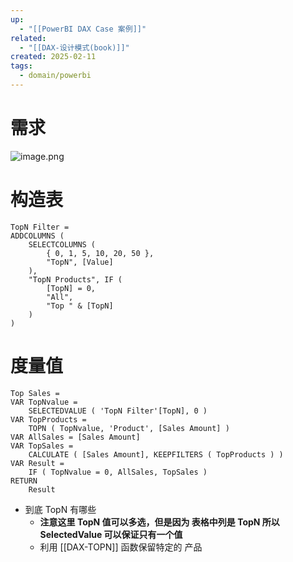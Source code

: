 ```yaml
---
up:
  - "[[PowerBI DAX Case 案例]]"
related:
  - "[[DAX-设计模式(book)]]"
created: 2025-02-11
tags:
  - domain/powerbi
---
```



# 需求

![image.png](https://s1.vika.cn/space/2025/02/11/d0658db3661b472ea7b8f501b3cf7e75)



# 构造表


```
TopN Filter = 
ADDCOLUMNS (
    SELECTCOLUMNS ( 
        { 0, 1, 5, 10, 20, 50 }, 
        "TopN", [Value] 
    ),
    "TopN Products", IF (
        [TopN] = 0,
        "All",
        "Top " & [TopN]
    )
)
```



# 度量值


```
Top Sales = 
VAR TopNvalue =
    SELECTEDVALUE ( 'TopN Filter'[TopN], 0 )
VAR TopProducts =
    TOPN ( TopNvalue, 'Product', [Sales Amount] )
VAR AllSales = [Sales Amount]
VAR TopSales =
    CALCULATE ( [Sales Amount], KEEPFILTERS ( TopProducts ) )
VAR Result =
    IF ( TopNvalue = 0, AllSales, TopSales )
RETURN
    Result
```


- 到底 TopN 有哪些 
	- **注意这里 TopN 值可以多选，但是因为 表格中列是 TopN 所以 SelectedValue 可以保证只有一个值**
	- 利用 [[DAX-TOPN]] 函数保留特定的 产品
